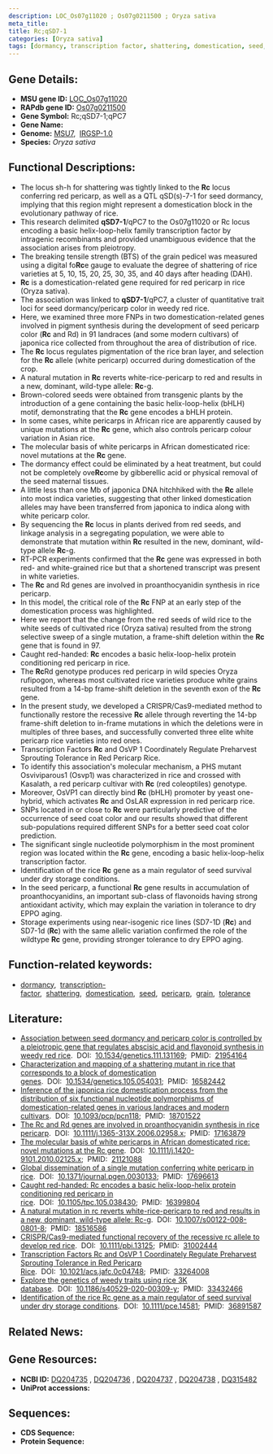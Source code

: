 ```yaml
---
description: LOC_Os07g11020 ; Os07g0211500 ; Oryza sativa
meta_title:
title: Rc;qSD7-1
categories: [Oryza sativa]
tags: [dormancy, transcription factor, shattering, domestication, seed, pericarp, grain, tolerance]
---
```


## Gene Details:
- **MSU gene ID:** [LOC_Os07g11020](http://rice.uga.edu/cgi-bin/ORF_infopage.cgi?orf=LOC_Os07g11020)  
- **RAPdb gene ID:** [Os07g0211500](https://rapdb.dna.affrc.go.jp/locus/?name=Os07g0211500)  
- **Gene Symbol:** Rc;qSD7-1;qPC7
- **Gene Name:**
- **Genome:**  [MSU7](http://rice.uga.edu/),&nbsp;&nbsp;[IRGSP-1.0](https://rapdb.dna.affrc.go.jp/download/irgsp1.html)
- **Species:** *Oryza sativa*

## Functional Descriptions:
   - The locus sh-h for shattering was tightly linked to the **Rc** locus conferring red pericarp, as well as a QTL qSD(s)-7-1 for seed dormancy, implying that this region might represent a domestication block in the evolutionary pathway of rice.
   - This research delimited **qSD7-1**/qPC7 to the Os07g11020 or Rc locus encoding a basic helix-loop-helix family transcription factor by intragenic recombinants and provided unambiguous evidence that the association arises from pleiotropy.
   - The breaking tensile strength (BTS) of the grain pedicel was measured using a digital fo**Rc**e gauge to evaluate the degree of shattering of rice varieties at 5, 10, 15, 20, 25, 30, 35, and 40 days after heading (DAH).
   - **Rc** is a domestication-related gene required for red pericarp in rice (Oryza sativa).
   - The association was linked to **qSD7-1**/qPC7, a cluster of quantitative trait loci for seed dormancy/pericarp color in weedy red rice.
   - Here, we examined three more FNPs in two domestication-related genes involved in pigment synthesis during the development of seed pericarp color (**Rc** and Rd) in 91 landraces (and some modern cultivars) of japonica rice collected from throughout the area of distribution of rice.
   - The **Rc** locus regulates pigmentation of the rice bran layer, and selection for the **Rc** allele (white pericarp) occurred during domestication of the crop.
   - A natural mutation in **Rc** reverts white-rice-pericarp to red and results in a new, dominant, wild-type allele: **Rc**-g.
   - Brown-colored seeds were obtained from transgenic plants by the introduction of a gene containing the basic helix-loop-helix (bHLH) motif, demonstrating that the **Rc** gene encodes a bHLH protein.
   - In some cases, white pericarps in African rice are apparently caused by unique mutations at the **Rc** gene, which also controls pericarp colour variation in Asian rice.
   - The molecular basis of white pericarps in African domesticated rice: novel mutations at the **Rc** gene.
   - The dormancy effect could be eliminated by a heat treatment, but could not be completely ove**Rc**ome by gibberellic acid or physical removal of the seed maternal tissues.
   - A little less than one Mb of japonica DNA hitchhiked with the **Rc** allele into most indica varieties, suggesting that other linked domestication alleles may have been transferred from japonica to indica along with white pericarp color.
   - By sequencing the **Rc** locus in plants derived from red seeds, and linkage analysis in a segregating population, we were able to demonstrate that mutation within **Rc** resulted in the new, dominant, wild-type allele **Rc**-g.
   - RT-PCR experiments confirmed that the **Rc** gene was expressed in both red- and white-grained rice but that a shortened transcript was present in white varieties.
   - The **Rc** and Rd genes are involved in proanthocyanidin synthesis in rice pericarp.
   - In this model, the critical role of the **Rc** FNP at an early step of the domestication process was highlighted.
   - Here we report that the change from the red seeds of wild rice to the white seeds of cultivated rice (Oryza sativa) resulted from the strong selective sweep of a single mutation, a frame-shift deletion within the **Rc** gene that is found in 97.
   - Caught red-handed: **Rc** encodes a basic helix-loop-helix protein conditioning red pericarp in rice.
   - The **Rc**Rd genotype produces red pericarp in wild species Oryza rufipogon, whereas most cultivated rice varieties produce white grains resulted from a 14-bp frame-shift deletion in the seventh exon of the **Rc** gene.
   - In the present study, we developed a CRISPR/Cas9-mediated method to functionally restore the recessive **Rc** allele through reverting the 14-bp frame-shift deletion to in-frame mutations in which the deletions were in multiples of three bases, and successfully converted three elite white pericarp rice varieties into red ones.
   - Transcription Factors **Rc** and OsVP 1 Coordinately Regulate Preharvest Sprouting Tolerance in Red Pericarp Rice.
   - To identify this association's molecular mechanism, a PHS mutant Osviviparous1 (Osvp1) was characterized in rice and crossed with Kasalath, a red pericarp cultivar with **Rc** (red coleoptiles) genotype.
   - Moreover, OsVP1 can directly bind **Rc** (bHLH) promoter by yeast one-hybrid, which activates **Rc** and OsLAR expression in red pericarp rice.
   - SNPs located in or close to **Rc** were particularly predictive of the occurrence of seed coat color and our results showed that different sub-populations required different SNPs for a better seed coat color prediction.
   - The significant single nucleotide polymorphism in the most prominent region was located within the **Rc** gene, encoding a basic helix-loop-helix transcription factor.
   - Identification of the rice **Rc** gene as a main regulator of seed survival under dry storage conditions.
   - In the seed pericarp, a functional **Rc** gene results in accumulation of proanthocyanidins, an important sub-class of flavonoids having strong antioxidant activity, which may explain the variation in tolerance to dry EPPO aging.
   - Storage experiments using near-isogenic rice lines (SD7-1D (**Rc**) and SD7-1d (**Rc**) with the same allelic variation confirmed the role of the wildtype **Rc** gene, providing stronger tolerance to dry EPPO aging.

## Function-related keywords:
   - [dormancy](/tags/dormancy/),&nbsp;&nbsp;[transcription-factor](/tags/transcription-factor/),&nbsp;&nbsp;[shattering](/tags/shattering/),&nbsp;&nbsp;[domestication](/tags/domestication/),&nbsp;&nbsp;[seed](/tags/seed/),&nbsp;&nbsp;[pericarp](/tags/pericarp/),&nbsp;&nbsp;[grain](/tags/grain/),&nbsp;&nbsp;[tolerance](/tags/tolerance/)

## Literature:
   - [Association between seed dormancy and pericarp color is controlled by a pleiotropic gene that regulates abscisic acid and flavonoid synthesis in weedy red rice](https://www.doi.org/10.1534/genetics.111.131169).&nbsp;&nbsp;DOI:&nbsp;&nbsp;[10.1534/genetics.111.131169](https://www.doi.org/10.1534/genetics.111.131169);&nbsp;&nbsp;PMID:&nbsp;&nbsp;[21954164](https://pubmed.ncbi.nlm.nih.gov/21954164/)
   - [Characterization and mapping of a shattering mutant in rice that corresponds to a block of domestication genes](https://www.doi.org/10.1534/genetics.105.054031).&nbsp;&nbsp;DOI:&nbsp;&nbsp;[10.1534/genetics.105.054031](https://www.doi.org/10.1534/genetics.105.054031);&nbsp;&nbsp;PMID:&nbsp;&nbsp;[16582442](https://pubmed.ncbi.nlm.nih.gov/16582442/)
   - [Inference of the japonica rice domestication process from the distribution of six functional nucleotide polymorphisms of domestication-related genes in various landraces and modern cultivars](https://www.doi.org/10.1093/pcp/pcn118).&nbsp;&nbsp;DOI:&nbsp;&nbsp;[10.1093/pcp/pcn118](https://www.doi.org/10.1093/pcp/pcn118);&nbsp;&nbsp;PMID:&nbsp;&nbsp;[18701522](https://pubmed.ncbi.nlm.nih.gov/18701522/)
   - [The Rc and Rd genes are involved in proanthocyanidin synthesis in rice pericarp](https://www.doi.org/10.1111/j.1365-313X.2006.02958.x).&nbsp;&nbsp;DOI:&nbsp;&nbsp;[10.1111/j.1365-313X.2006.02958.x](https://www.doi.org/10.1111/j.1365-313X.2006.02958.x);&nbsp;&nbsp;PMID:&nbsp;&nbsp;[17163879](https://pubmed.ncbi.nlm.nih.gov/17163879/)
   - [The molecular basis of white pericarps in African domesticated rice: novel mutations at the Rc gene](https://www.doi.org/10.1111/j.1420-9101.2010.02125.x).&nbsp;&nbsp;DOI:&nbsp;&nbsp;[10.1111/j.1420-9101.2010.02125.x](https://www.doi.org/10.1111/j.1420-9101.2010.02125.x);&nbsp;&nbsp;PMID:&nbsp;&nbsp;[21121088](https://pubmed.ncbi.nlm.nih.gov/21121088/)
   - [Global dissemination of a single mutation conferring white pericarp in rice](https://www.doi.org/10.1371/journal.pgen.0030133).&nbsp;&nbsp;DOI:&nbsp;&nbsp;[10.1371/journal.pgen.0030133](https://www.doi.org/10.1371/journal.pgen.0030133);&nbsp;&nbsp;PMID:&nbsp;&nbsp;[17696613](https://pubmed.ncbi.nlm.nih.gov/17696613/)
   - [Caught red-handed: Rc encodes a basic helix-loop-helix protein conditioning red pericarp in rice](https://www.doi.org/10.1105/tpc.105.038430).&nbsp;&nbsp;DOI:&nbsp;&nbsp;[10.1105/tpc.105.038430](https://www.doi.org/10.1105/tpc.105.038430);&nbsp;&nbsp;PMID:&nbsp;&nbsp;[16399804](https://pubmed.ncbi.nlm.nih.gov/16399804/)
   - [A natural mutation in rc reverts white-rice-pericarp to red and results in a new, dominant, wild-type allele: Rc-g](https://www.doi.org/10.1007/s00122-008-0801-8).&nbsp;&nbsp;DOI:&nbsp;&nbsp;[10.1007/s00122-008-0801-8](https://www.doi.org/10.1007/s00122-008-0801-8);&nbsp;&nbsp;PMID:&nbsp;&nbsp;[18516586](https://pubmed.ncbi.nlm.nih.gov/18516586/)
   - [CRISPR/Cas9-mediated functional recovery of the recessive rc allele to develop red rice](https://www.doi.org/10.1111/pbi.13125).&nbsp;&nbsp;DOI:&nbsp;&nbsp;[10.1111/pbi.13125](https://www.doi.org/10.1111/pbi.13125);&nbsp;&nbsp;PMID:&nbsp;&nbsp;[31002444](https://pubmed.ncbi.nlm.nih.gov/31002444/)
   - [Transcription Factors Rc and OsVP 1 Coordinately Regulate Preharvest Sprouting Tolerance in Red Pericarp Rice](https://www.doi.org/10.1021/acs.jafc.0c04748).&nbsp;&nbsp;DOI:&nbsp;&nbsp;[10.1021/acs.jafc.0c04748](https://www.doi.org/10.1021/acs.jafc.0c04748);&nbsp;&nbsp;PMID:&nbsp;&nbsp;[33264008](https://pubmed.ncbi.nlm.nih.gov/33264008/)
   - [Explore the genetics of weedy traits using rice 3K database](https://www.doi.org/10.1186/s40529-020-00309-y).&nbsp;&nbsp;DOI:&nbsp;&nbsp;[10.1186/s40529-020-00309-y](https://www.doi.org/10.1186/s40529-020-00309-y);&nbsp;&nbsp;PMID:&nbsp;&nbsp;[33432466](https://pubmed.ncbi.nlm.nih.gov/33432466/)
   - [Identification of the rice Rc gene as a main regulator of seed survival under dry storage conditions](https://www.doi.org/10.1111/pce.14581).&nbsp;&nbsp;DOI:&nbsp;&nbsp;[10.1111/pce.14581](https://www.doi.org/10.1111/pce.14581);&nbsp;&nbsp;PMID:&nbsp;&nbsp;[36891587](https://pubmed.ncbi.nlm.nih.gov/36891587/)

## Related News:

## Gene Resources:
- **NCBI ID:**  [DQ204735](http://www.ncbi.nlm.nih.gov/nuccore/DQ204735)&nbsp;,&nbsp;[DQ204736](http://www.ncbi.nlm.nih.gov/nuccore/DQ204736)&nbsp;,&nbsp;[DQ204737](http://www.ncbi.nlm.nih.gov/nuccore/DQ204737)&nbsp;,&nbsp;[DQ204738](http://www.ncbi.nlm.nih.gov/nuccore/DQ204738)&nbsp;,&nbsp;[DQ315482](http://www.ncbi.nlm.nih.gov/nuccore/DQ315482)
- **UniProt accessions:** [](https://www.uniprot.org/uniprotkb//entry)

## Sequences:
- **CDS Sequence:**
- **Protein Sequence:**
